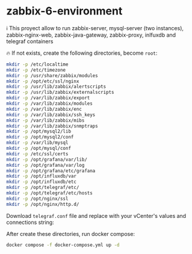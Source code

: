 # zabbix-6-environment

:information_source: This proyect allow to run zabbix-server, mysql-server (two instances), zabbix-nginx-web, zabbix-java-gateway, zabbix-proxy, inlfuxdb and telegraf containers

:fire: If not exists, create the following directories, become `root`:

```bash
mkdir -p /etc/localtime
mkdir -p /etc/timezone
mkdir -p /usr/share/zabbix/modules
mkdir -p /opt/etc/ssl/nginx
mkdir -p /usr/lib/zabbix/alertscripts
mkdir -p /usr/lib/zabbix/externalscripts
mkdir -p /var/lib/zabbix/export
mkdir -p /var/lib/zabbix/modules
mkdir -p /var/lib/zabbix/enc
mkdir -p /var/lib/zabbix/ssh_keys
mkdir -p /var/lib/zabbix/mibs
mkdir -p /var/lib/zabbix/snmptraps
mkdir -p /opt/mysql2/lib
mkdir -p /opt/mysql2/conf
mkdir -p /var/lib/mysql
mkdir -p /opt/mysql/conf
mkdir -p /etc/ssl/certs
mkdir -p /opt/grafana/var/lib/
mkdir -p /opt/grafana/var/log
mkdir -p /opt/grafana/etc/grafana
mkdir -p /opt/influxdb/var
mkdir -p /opt/influxdb/etc
mkdir -p /opt/telegraf/etc/
mkdir -p /opt/telegraf/etc/hosts
mkdir -p /opt/nginx/ssl
mkdir -p /opt/nginx/http.d/
```

Download `telegraf.conf` file and replace with your vCenter's values and connections string:

After create these directories, run docker compose:

```bash
docker compose -f docker-compose.yml up -d
```



